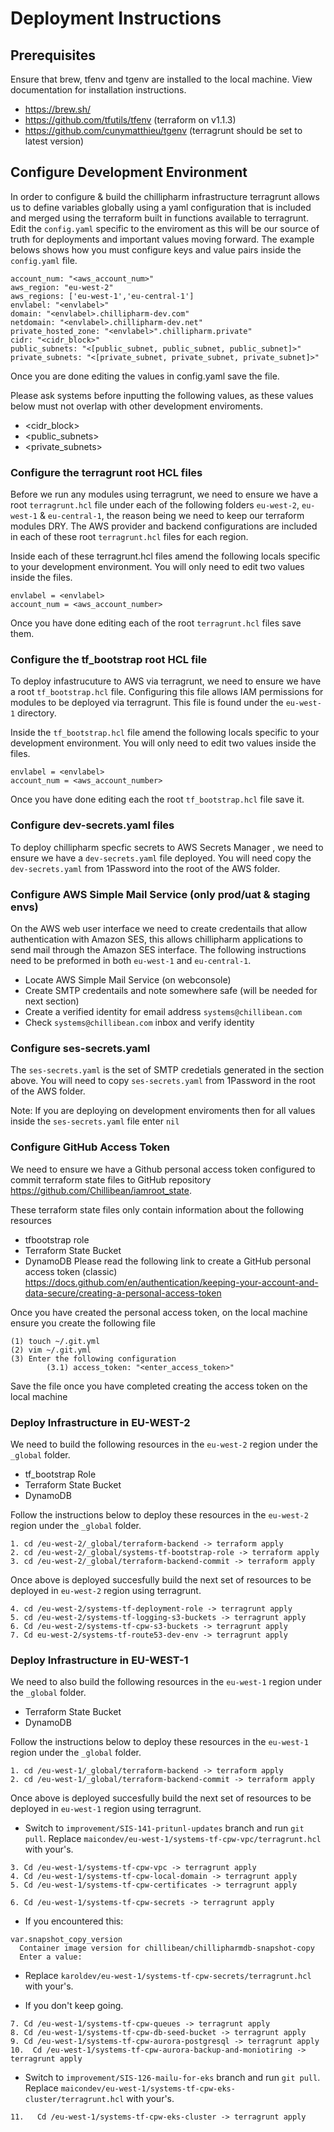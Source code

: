 
# Deployment Instructions

## Prerequisites

Ensure that brew, tfenv and tgenv are installed to  the local machine.
View documentation for installation instructions.

* https://brew.sh/
* https://github.com/tfutils/tfenv (terraform on v1.1.3)
* https://github.com/cunymatthieu/tgenv (terragrunt should be set to latest version)


## Configure Development Environment

In order to configure & build the chillipharm infrastructure
terragrunt allows us to define variables globally using a yaml
configuration that is included and merged using the
terraform built in functions available to
terragrunt. Edit the `config.yaml` specific to the enviroment as
this will be our source of truth for deployments and important
values moving forward. The example belows shows how you must
configure keys and value pairs inside the `config.yaml` file.

```
account_num: "<aws_account_num>"
aws_region: "eu-west-2"
aws_regions: ['eu-west-1','eu-central-1']
envlabel: "<envlabel>"
domain: "<envlabel>.chillipharm-dev.com"
netdomain: "<envlabel>.chillipharm-dev.net"
private_hosted_zone: "<envlabel>".chillipharm.private"
cidr: "<cidr_block>"
public_subnets: "<[public_subnet, public_subnet, public_subnet]>"
private_subnets: "<[private_subnet, private_subnet, private_subnet]>"
```
Once you are done editing the values in config.yaml save the file.

Please ask systems before inputting the following values, as these values below must not overlap with other development enviroments.

* <cidr_block>
* <public_subnets>
* <private_subnets>

### Configure the terragrunt root HCL files

Before we run any modules using terragrunt, we need to ensure
we have a root `terragrunt.hcl` file under each of the following
folders `eu-west-2`, `eu-west-1` & `eu-central-1`, the reason being
we need to keep our terraform modules DRY. The AWS provider
and backend configurations are included in each of these root
`terragrunt.hcl` files for each region.

Inside each of these terragrunt.hcl files amend the following
locals specific to your development environment. You will only
need to edit two values inside the files.

```
envlabel = <envlabel>
account_num = <aws_account_number>
```
Once you have done editing each of the root `terragrunt.hcl`
files save them.

### Configure the tf_bootstrap root HCL file

To deploy infastrucuture to AWS via terragrunt,
we need to ensure we have a root `tf_bootstrap.hcl` file.
Configuring this file allows IAM permissions for
modules to be deployed via terragrunt. This file
is found under the `eu-west-1` directory.

Inside the `tf_bootstrap.hcl` file amend the following
locals specific to your development environment. You will only
need to edit two values inside the files.

```
envlabel = <envlabel>
account_num = <aws_account_number>
```
Once you have done editing each the root `tf_bootstrap.hcl`
file save it.

### Configure dev-secrets.yaml files
To deploy chillipharm specfic secrets to AWS Secrets Manager , we need to ensure we have a `dev-secrets.yaml`
file deployed. You will need copy the `dev-secrets.yaml` from 1Password into the root of the AWS folder.

### Configure AWS Simple Mail Service (only prod/uat & staging envs)
On the AWS web user interface we need to create credentails that allow authentication with Amazon SES, this
allows chillipharm applications to send mail through the Amazon SES interface. The following instructions
need to be preformed in both `eu-west-1` and `eu-central-1`.

* Locate AWS Simple Mail Service (on webconsole)
* Create SMTP credentails and note somewhere safe (will be needed for next section)
* Create a verified identity for email address `systems@chillibean.com`
* Check `systems@chillibean.com` inbox and verify identity

### Configure ses-secrets.yaml
The `ses-secrets.yaml` is the set of SMTP credetials generated in the section above. You will need
to copy `ses-secrets.yaml` from 1Password in the root of the AWS folder.

Note: If you are deploying on development enviroments then for all values inside the `ses-secrets.yaml` file enter `nil`

### Configure GitHub Access Token

We need to ensure we have a Github personal access token
configured to commit terraform state files
to GitHub repository
https://github.com/Chillibean/iamroot_state.


These terraform state files only contain information about the following resources

* tfbootstrap role
* Terraform State Bucket
* DynamoDB
Please read the following link to create a GitHub personal access token (classic) https://docs.github.com/en/authentication/keeping-your-account-and-data-secure/creating-a-personal-access-token

Once you have created the personal access token, on the local machine ensure you create the following file
```
(1) touch ~/.git.yml
(2) vim ~/.git.yml
(3) Enter the following configuration
        (3.1) access_token: "<enter_access_token>"
```
Save the file once you have completed creating the access token on the local machine


### Deploy Infrastructure in EU-WEST-2

We need to build the following resources in the `eu-west-2` region under the `_global` folder.

* tf_bootstrap Role
* Terraform State Bucket
* DynamoDB

Follow the instructions below to deploy these resources in the `eu-west-2`
region under the `_global` folder.
```
1. cd /eu-west-2/_global/terraform-backend -> terraform apply
2. cd /eu-west-2/_global/systems-tf-bootstrap-role -> terraform apply
3. cd /eu-west-2/_global/terraform-backend-commit -> terraform apply
```
Once above is deployed succesfully build the next set of resources to be
deployed in `eu-west-2` region using terragrunt.

```
4. cd /eu-west-2/systems-tf-deployment-role -> terragrunt apply
5. cd /eu-west-2/systems-tf-logging-s3-buckets -> terragrunt apply
6. Cd /eu-west-2/systems-tf-cpw-s3-buckets -> terragrunt apply
7. Cd eu-west-2/systems-tf-route53-dev-env -> terragrunt apply
```

### Deploy Infrastructure in EU-WEST-1
We need to also build the following resources in the `eu-west-1` region under the `_global` folder.

* Terraform State Bucket
* DynamoDB

Follow the instructions below to deploy these resources in the `eu-west-1`
region under the `_global` folder.

```
1. cd /eu-west-1/_global/terraform-backend -> terraform apply
2. cd /eu-west-1/_global/terraform-backend-commit -> terraform apply
```

Once above is deployed succesfully build the next set of resources to be
deployed in `eu-west-1` region using terragrunt.
- Switch to `improvement/SIS-141-pritunl-updates` branch and run `git pull`. Replace `maicondev/eu-west-1/systems-tf-cpw-vpc/terragrunt.hcl` with your's.

```
3. Cd /eu-west-1/systems-tf-cpw-vpc -> terragrunt apply
4. Cd /eu-west-1/systems-tf-cpw-local-domain -> terragrunt apply
5. Cd /eu-west-1/systems-tf-cpw-certificates -> terragrunt apply
```

```
6. Cd /eu-west-1/systems-tf-cpw-secrets -> terragrunt apply
```
- If you encountered this:
```
var.snapshot_copy_version
  Container image version for chillibean/chillipharmdb-snapshot-copy
  Enter a value:
```

- Replace `karoldev/eu-west-1/systems-tf-cpw-secrets/terragrunt.hcl` with your's.

- If you don't keep going.
```
7. Cd /eu-west-1/systems-tf-cpw-queues -> terragrunt apply
8. Cd /eu-west-1/systems-tf-cpw-db-seed-bucket -> terragrunt apply
9. Cd /eu-west-1/systems-tf-cpw-aurora-postgresql -> terragrunt apply
10.  Cd /eu-west-1/systems-tf-cpw-aurora-backup-and-moniotiring -> terragrunt apply
```

- Switch to `improvement/SIS-126-mailu-for-eks` branch and run `git pull`. Replace `maicondev/eu-west-1/systems-tf-cpw-eks-cluster/terragrunt.hcl` with your's.

```
11.   Cd /eu-west-1/systems-tf-cpw-eks-cluster -> terragrunt apply
```

